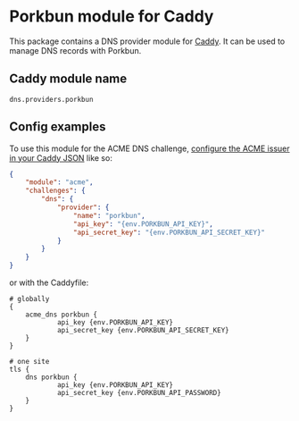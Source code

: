 
Porkbun module for Caddy
===========================

This package contains a DNS provider module for [Caddy](https://github.com/caddyserver/caddy). It can be used to manage DNS records with Porkbun.

## Caddy module name

```
dns.providers.porkbun
```

## Config examples

To use this module for the ACME DNS challenge, [configure the ACME issuer in your Caddy JSON](https://caddyserver.com/docs/json/apps/tls/automation/policies/issuer/acme/) like so:

```json
{
	"module": "acme",
	"challenges": {
		"dns": {
			"provider": {
				"name": "porkbun",
				"api_key": "{env.PORKBUN_API_KEY}",
        		"api_secret_key": "{env.PORKBUN_API_SECRET_KEY}"
			}
		}
	}
}
```

or with the Caddyfile:

```
# globally
{
	acme_dns porkbun {
			api_key {env.PORKBUN_API_KEY}
			api_secret_key {env.PORKBUN_API_SECRET_KEY}
	}
}
```

```
# one site
tls {
	dns porkbun {
			api_key {env.PORKBUN_API_KEY}
			api_secret_key {env.PORKBUN_API_PASSWORD}
	}
}
```
